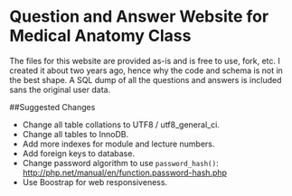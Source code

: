 Question and Answer Website for Medical Anatomy Class
==========

The files for this website are provided as-is and is free to use, fork, etc. I created it about two years ago, hence why the code and schema is not in the best shape. A SQL dump of all the questions and answers is included sans the original user data.

##Suggested Changes
* Change all table collations to UTF8 / utf8_general_ci.
* Change all tables to InnoDB.
* Add more indexes for module and lecture numbers.
* Add foreign keys to database.
* Change password algorithm to use `password_hash()`: http://php.net/manual/en/function.password-hash.php
* Use Boostrap for web responsiveness.
